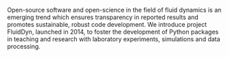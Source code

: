Open-source software and open-science in the field of fluid dynamics is an
emerging trend which ensures transparency in reported results and promotes
sustainable, robust code development. We introduce project FluidDyn,
launched in 2014, to foster the development of Python packages in teaching
and research with laboratory experiments, simulations and data processing.
